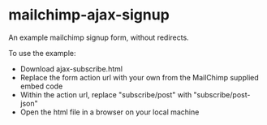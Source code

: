 mailchimp-ajax-signup
=====================

An example mailchimp signup form, without redirects.

To use the example:

* Download ajax-subscribe.html
* Replace the form action url with your own from the MailChimp supplied embed code
* Within the action url, replace "subscribe/post" with "subscribe/post-json"
* Open the html file in a browser on your local machine
